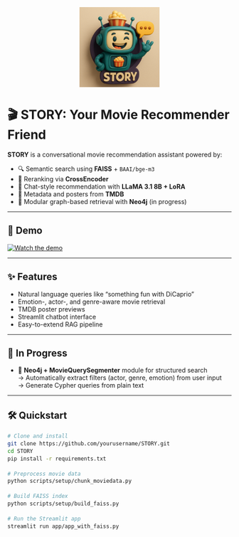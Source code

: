 <p align="center">
  <img src="./logo.png" alt="STORY Logo" width="180"/>
</p>

# 🎬 STORY: Your Movie Recommender Friend

**STORY** is a conversational movie recommendation assistant powered by:
- 🔍 Semantic search using **FAISS** + `BAAI/bge-m3`
- 🔁 Reranking via **CrossEncoder**
- 💬 Chat-style recommendation with **LLaMA 3.1 8B + LoRA**
- 🎥 Metadata and posters from **TMDB**
- 🧠 Modular graph-based retrieval with **Neo4j** (in progress)

---

## 🎥 Demo

[![Watch the demo](https://img.youtube.com/vi/abcd1234/0.jpg)](https://www.youtube.com/watch?v=abcd1234)

---

## ✨ Features

- Natural language queries like “something fun with DiCaprio”
- Emotion-, actor-, and genre-aware movie retrieval
- TMDB poster previews
- Streamlit chatbot interface
- Easy-to-extend RAG pipeline

---

## 🚧 In Progress

- 🧠 **Neo4j + MovieQuerySegmenter** module for structured search  
  → Automatically extract filters (actor, genre, emotion) from user input  
  → Generate Cypher queries from plain text

---

## 🛠️ Quickstart

```bash
# Clone and install
git clone https://github.com/yourusername/STORY.git
cd STORY
pip install -r requirements.txt

# Preprocess movie data
python scripts/setup/chunk_moviedata.py

# Build FAISS index
python scripts/setup/build_faiss.py

# Run the Streamlit app
streamlit run app/app_with_faiss.py
